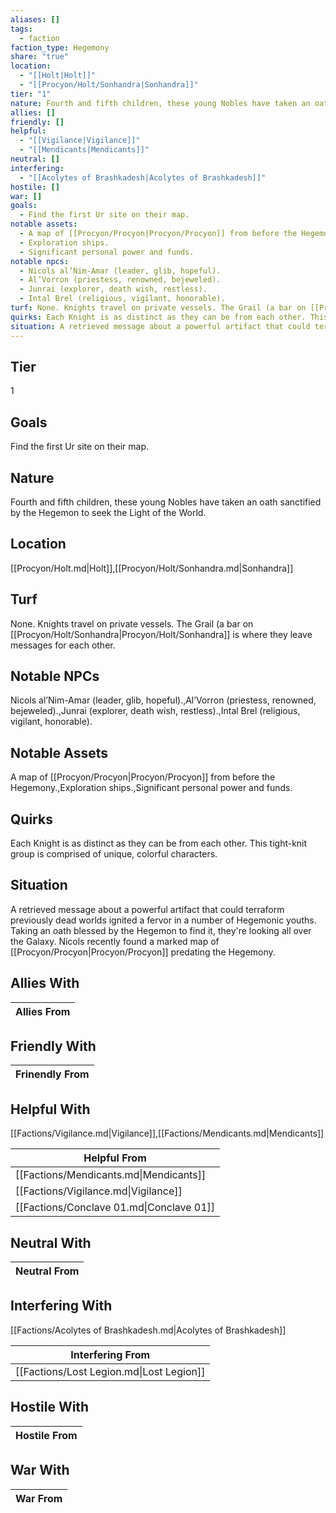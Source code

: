 ```yaml
---
aliases: []
tags:
  - faction
faction_type: Hegemony
share: "true"
location:
  - "[[Holt|Holt]]"
  - "[[Procyon/Holt/Sonhandra|Sonhandra]]"
tier: "1"
nature: Fourth and fifth children, these young Nobles have taken an oath sanctified by the Hegemon to seek the Light of the World.
allies: []
friendly: []
helpful:
  - "[[Vigilance|Vigilance]]"
  - "[[Mendicants|Mendicants]]"
neutral: []
interfering:
  - "[[Acolytes of Brashkadesh|Acolytes of Brashkadesh]]"
hostile: []
war: []
goals:
  - Find the first Ur site on their map.
notable assets:
  - A map of [[Procyon/Procyon|Procyon/Procyon]] from before the Hegemony.
  - Exploration ships.
  - Significant personal power and funds.
notable npcs:
  - Nicols al’Nim-Amar (leader, glib, hopeful).
  - Al’Vorron (priestess, renowned, bejeweled).
  - Junrai (explorer, death wish, restless).
  - Intal Brel (religious, vigilant, honorable).
turf: None. Knights travel on private vessels. The Grail (a bar on [[Procyon/Holt/Sonhandra|Procyon/Holt/Sonhandra]] is where they leave messages for each other.
quirks: Each Knight is as distinct as they can be from each other. This tight-knit group is comprised of unique, colorful characters.
situation: A retrieved message about a powerful artifact that could terraform previously dead worlds ignited a fervor in a number of Hegemonic youths. Taking an oath blessed by the Hegemon to find it, they're looking all over the Galaxy. Nicols recently found a marked map of [[Procyon/Procyon|Procyon/Procyon]] predating the Hegemony.
---
```

## Tier

1

## Goals

Find the first Ur site on their map.

## Nature

Fourth and fifth children, these young Nobles have taken an oath sanctified by the Hegemon to seek the Light of the World.

## Location

[[Procyon/Holt.md|Holt]],[[Procyon/Holt/Sonhandra.md|Sonhandra]]

## Turf

None. Knights travel on private vessels. The Grail (a bar on [[Procyon/Holt/Sonhandra|Procyon/Holt/Sonhandra]] is where they leave messages for each other.

## Notable NPCs

Nicols al’Nim-Amar (leader, glib, hopeful).,Al’Vorron (priestess, renowned, bejeweled).,Junrai (explorer, death wish, restless).,Intal Brel (religious, vigilant, honorable).

## Notable Assets

A map of [[Procyon/Procyon|Procyon/Procyon]] from before the Hegemony.,Exploration ships.,Significant personal power and funds.

## Quirks

Each Knight is as distinct as they can be from each other. This tight-knit group is comprised of unique, colorful characters.

## Situation

A retrieved message about a powerful artifact that could terraform previously dead worlds ignited a fervor in a number of Hegemonic youths. Taking an oath blessed by the Hegemon to find it, they're looking all over the Galaxy. Nicols recently found a marked map of [[Procyon/Procyon|Procyon/Procyon]] predating the Hegemony.

## Allies With



| Allies From |
| ----------- |


## Friendly With



| Frinendly From |
| -------------- |


## Helpful With

[[Factions/Vigilance.md|Vigilance]],[[Factions/Mendicants.md|Mendicants]]

| Helpful From                             |
| ---------------------------------------- |
| [[Factions/Mendicants.md\|Mendicants]]   |
| [[Factions/Vigilance.md\|Vigilance]]     |
| [[Factions/Conclave 01.md\|Conclave 01]] |


## Neutral With




| Neutral From |
| ------------ |



## Interfering With

[[Factions/Acolytes of Brashkadesh.md|Acolytes of Brashkadesh]]


| Interfering From                         |
| ---------------------------------------- |
| [[Factions/Lost Legion.md\|Lost Legion]] |



## Hostile With




| Hostile From |
| ------------ |



## War With



| War From |
| -------- |


